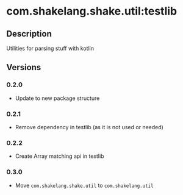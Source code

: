 # com.shakelang.shake.util:testlib

## Description

Utilities for parsing stuff with kotlin

## Versions

### 0.2.0

* Update to new package structure

### 0.2.1

* Remove  dependency in testlib (as it is not used or needed) 

### 0.2.2

* Create Array matching api in testlib

### 0.3.0

* Move `com.shakelang.shake.util` to `com.shakelang.util`
